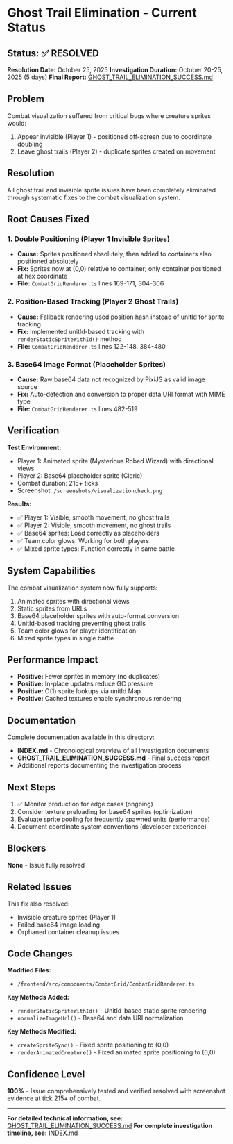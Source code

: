 # Ghost Trail Elimination - Current Status

## Status: ✅ RESOLVED

**Resolution Date:** October 25, 2025
**Investigation Duration:** October 20-25, 2025 (5 days)
**Final Report:** [GHOST_TRAIL_ELIMINATION_SUCCESS.md](./GHOST_TRAIL_ELIMINATION_SUCCESS.md)

## Problem

Combat visualization suffered from critical bugs where creature sprites would:
1. Appear invisible (Player 1) - positioned off-screen due to coordinate doubling
2. Leave ghost trails (Player 2) - duplicate sprites created on movement

## Resolution

All ghost trail and invisible sprite issues have been completely eliminated through systematic fixes to the combat visualization system.

## Root Causes Fixed

### 1. Double Positioning (Player 1 Invisible Sprites)
- **Cause:** Sprites positioned absolutely, then added to containers also positioned absolutely
- **Fix:** Sprites now at (0,0) relative to container; only container positioned at hex coordinate
- **File:** `CombatGridRenderer.ts` lines 169-171, 304-306

### 2. Position-Based Tracking (Player 2 Ghost Trails)
- **Cause:** Fallback rendering used position hash instead of unitId for sprite tracking
- **Fix:** Implemented unitId-based tracking with `renderStaticSpriteWithId()` method
- **File:** `CombatGridRenderer.ts` lines 122-148, 384-480

### 3. Base64 Image Format (Placeholder Sprites)
- **Cause:** Raw base64 data not recognized by PixiJS as valid image source
- **Fix:** Auto-detection and conversion to proper data URI format with MIME type
- **File:** `CombatGridRenderer.ts` lines 482-519

## Verification

**Test Environment:**
- Player 1: Animated sprite (Mysterious Robed Wizard) with directional views
- Player 2: Base64 placeholder sprite (Cleric)
- Combat duration: 215+ ticks
- Screenshot: `/screenshots/visualizationcheck.png`

**Results:**
- ✅ Player 1: Visible, smooth movement, no ghost trails
- ✅ Player 2: Visible, smooth movement, no ghost trails
- ✅ Base64 sprites: Load correctly as placeholders
- ✅ Team color glows: Working for both players
- ✅ Mixed sprite types: Function correctly in same battle

## System Capabilities

The combat visualization system now fully supports:
1. Animated sprites with directional views
2. Static sprites from URLs
3. Base64 placeholder sprites with auto-format conversion
4. UnitId-based tracking preventing ghost trails
5. Team color glows for player identification
6. Mixed sprite types in single battle

## Performance Impact

- **Positive:** Fewer sprites in memory (no duplicates)
- **Positive:** In-place updates reduce GC pressure
- **Positive:** O(1) sprite lookups via unitId Map
- **Positive:** Cached textures enable synchronous rendering

## Documentation

Complete documentation available in this directory:
- **INDEX.md** - Chronological overview of all investigation documents
- **GHOST_TRAIL_ELIMINATION_SUCCESS.md** - Final success report
- Additional reports documenting the investigation process

## Next Steps

1. ✅ Monitor production for edge cases (ongoing)
2. Consider texture preloading for base64 sprites (optimization)
3. Evaluate sprite pooling for frequently spawned units (performance)
4. Document coordinate system conventions (developer experience)

## Blockers

**None** - Issue fully resolved

## Related Issues

This fix also resolved:
- Invisible creature sprites (Player 1)
- Failed base64 image loading
- Orphaned container cleanup issues

## Code Changes

**Modified Files:**
- `/frontend/src/components/CombatGrid/CombatGridRenderer.ts`

**Key Methods Added:**
- `renderStaticSpriteWithId()` - UnitId-based static sprite rendering
- `normalizeImageUrl()` - Base64 and data URI normalization

**Key Methods Modified:**
- `createSpriteSync()` - Fixed sprite positioning to (0,0)
- `renderAnimatedCreature()` - Fixed animated sprite positioning to (0,0)

## Confidence Level

**100%** - Issue comprehensively tested and verified resolved with screenshot evidence at tick 215+ of combat.

---

**For detailed technical information, see:** [GHOST_TRAIL_ELIMINATION_SUCCESS.md](./GHOST_TRAIL_ELIMINATION_SUCCESS.md)
**For complete investigation timeline, see:** [INDEX.md](./INDEX.md)
